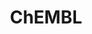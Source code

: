 ---
bigquery: https://console.cloud.google.com/bigquery?p=patents-public-data&d=ebi_chembl&page=dataset
citation: '"The ChEMBL database in 2017." Anna Gaulton, Anne Hersey, Michał Nowotka,
  A Patrícia Bento, Jon Chambers, David Mendez, Prudence Mutowo, Francis Atkinson,
  Louisa J Bellis, Elena Cibrián-Uhalte, Mark Davies, Nathan Dedman, Anneli Karlsson,
  María Paula Magariños, John P Overington, George Papadatos, Ines Smit, Andrew R
  Leach Nucleic acids Research (2017) 45 (Database Issue), D945-D954'
contributors: European Bioinformatics Institute
cost: None
description: ChEMBL Data is a manually curated database of small molecules used in
  drug discovery, including information about existing patented drugs.
documentation: 'schema: https://www.ebi.ac.uk/chembl/db_schema


  '
last_edit: 04/06/2022, 20:43:38
location: https://console.cloud.google.com/marketplace/product/google_patents_public_datasets/chembl
maintained_by: EMBL-EBI, an outstation of European Molecular Biology Laboratory
related_publications: '

  ChEMBL: towards direct deposition of bioassay data.


  Mendez D, Gaulton A, Bento AP, Chambers J, De Veij M, Félix E, Magariños MP, Mosquera
  JF, Mutowo P, Nowotka M, Gordillo-Marañón M, Hunter F, Junco L, Mugumbate G, Rodriguez-Lopez
  M, Atkinson F, Bosc N, Radoux CJ, Segura-Cabrera A, Hersey A, Leach AR.


  — Nucleic Acids Res. 2019; 47(D1):D930-D940. doi: 10.1093/nar/gky1075

  '
schema_fields:
- comments
- biocomp_id
- record_id
- class_level
- publication_number
- pref_name
- smid
- std_act_id
- drugind_id
- mecref_id
- parent_molregno
- acd_logp
- doc_type
- mechanism_comment
- site_residues
- assay_desc
- targcomp_id
- patent_no
- usan_stem_id
- as_id
- toid
- full_mwt
- ref_type
- cell_id
- frac_class_id
- l1
- synonyms
- tid
- actsm_id
- chirality
- mc_tax_id
- ddd_value
- warning_class
- protein_class_desc
- l4
- assay_cell_type
- src_id
- acd_most_bpka
- natural_product
- domain_id
- formulation_id
- isoform
- related_tid
- alert_id
- black_box_warning
- level3_description
- enzyme_tid
- qed_weighted
- who_name
- met_id
- level5
- met_comment
- assay_tax_id
- accession
- pubmed_id
- disease_efficacy
- entity_id
- compound_key
- units
- standard_inchi_key
- withdrawn_country
- component_type
- relation
- ddd_units
- canonical_smiles
- uberon_id
- met_conversion
- standard_text_value
- bei
- pathway_key
- protein_class_id
- usan_stem
- mesh_id
- mc_target_type
- src_description
- acd_logd
- mc_organism
- syn_type
- mol_irac_id
- protein_class_synonym
- compsyn_id
- ingredient
- assay_category
- updated_by
- availability_type
- updated_on
- bto_id
- cx_logp
- doc_id
- src_short_name
- molregno
- normal_range_max
- le
- ref_id
- first_approval
- rtb
- molecular_species
- drug_substance_flag
- withdrawn_class
- end_position
- variant_id
- sequence
- job_id
- confidence
- priority
- published_type
- comp_class_id
- num_alerts
- assay_param_id
- enzyme_name
- bao_format
- target_desc
- targrel_id
- warning_year
- warning_type
- selectivity_comment
- mol_atc_id
- volume
- active_molregno
- subgroup
- lle
- confidence_score
- level4
- assay_subcellular_fraction
- molecule_type
- bao_id
- tbl
- authors
- last_active
- indref_id
- standard_relation
- target_mapping
- level4_description
- curated_by
- domain_name
- trade_name
- metabolite_record_id
- rgid
- l6
- published_relation
- cell_ontology_id
- src_compound_id
- orig_description
- route
- level1
- set_name
- relationship_desc
- tid_fixed
- withdrawn_flag
- first_in_class
- stat
- standard_inchi
- ddd_comment
- data_validity_comment
- hbd
- psa
- aromatic_rings
- mec_id
- warning_country
- l3
- patent_use_code
- l7
- who_extra
- l8
- patent_id
- homologue
- version
- num_ro5_violations
- efo_term
- short_name
- mesh_heading
- applicant_full_name
- ridx
- mutation
- activity_id
- stem
- standard_flag
- assay_id
- irac_code
- idx
- mw_freebase
- chebi_par_id
- bao_endpoint
- domain_description
- res_stem_id
- oral
- num_lipinski_ro5_violations
- aspect
- log_id
- mol_hrac_id
- assay_strain
- helm_notation
- cell_name
- standard_value
- description
- label
- usan_substem
- alogp
- usan_stem_definition
- cell_source_tax_id
- year
- type
- source
- heavy_atoms
- molfile
- pathway_id
- delist_flag
- ddd_id
- species_group_flag
- oc_id
- aidx
- definition
- uo_units
- warnref_id
- assay_tissue
- db_version
- parent_type
- level3
- co_stem_id
- last_page
- level2
- doi
- topical
- comp_go_id
- withdrawn_reason
- component_id
- name
- dosed_ingredient
- drug_product_flag
- cidx
- alert_name
- assay_test_type
- ad_type
- value
- cx_most_apka
- compound_name
- product_id
- upper_value
- indication_class
- patent_expire_date
- ddd_admr
- withdrawn_year
- max_phase_for_ind
- entity_type
- cell_source_organism
- chembl_id
- parent_go_id
- mechanism_of_action
- research_stem
- protclasssyn_id
- ap_id
- class_type
- cpd_str_alert_id
- result_flag
- compd_id
- level1_description
- stem_class
- company
- site_name
- standard_units
- strength
- cell_description
- assay_organism
- metref_id
- title
- curation_comment
- max_phase
- acd_most_apka
- substrate_record_id
- caloha_id
- parameter_type
- sequence_md5sum
- hrac_class_id
- innovator_company
- l2
- assay_type
- prod_pat_id
- standard_type
- clo_id
- activity_count
- annotation
- predbind_id
- start_position
- l5
- path
- irac_class_id
- warning_id
- relationship_type
- parenteral
- active_ingredient
- cl_lincs_id
- cellosaurus_id
- creation_date
- src_assay_id
- cx_most_bpka
- site_id
- full_molformula
- domain_type
- journal
- target_type
- parameter_value
- approval_date
- normal_range_min
- source_domain_id
- structure_type
- alert_set_id
- usan_year
- ro3_pass
- submission_date
- hba_lipinski
- nda_type
- drug_record_id
- component_synonym
- polymer_flag
- sitecomp_id
- assay_class_id
- prediction_method
- smarts
- molsyn_id
- tissue_id
- first_page
- assay_source
- efo_id
- tax_id
- status
- organism
- atc_code
- published_units
- pchembl_value
- ass_cls_map_id
- published_value
- hbd_lipinski
- parent_id
- direct_interaction
- qudt_units
- mol_frac_id
- downgraded
- issue
- therapeutic_flag
- db_source
- abstract
- warning_description
- mc_target_accession
- level2_description
- country
- hrac_code
- mw_monoisotopic
- prodrug
- mc_target_name
- binding_site_comment
- ref_url
- action_type
- relationship
- go_id
- molecular_mechanism
- inorganic_flag
- activity_comment
- cx_logd
- standard_upper_value
- dosage_form
- sei
- previous_company
- potential_duplicate
- hba
- text_value
- major_class
- cell_source_tissue
- frac_code
shortname: chembl
tags:
- biotechnology
- health
- chemical
- bioinformatics
- medical
terms_of_use: CC BY-SA 3.0
title: ChEMBL
uuid: e232a192-965c-4ec9-904c-155b6dfe56c5
---